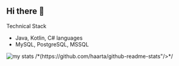 ## Hi there 👋
Technical Stack
*   Java, Kotlin, C# languages
*   MySQL, PostgreSQL, MSSQL


<img alt="my stats" src="https://github-readme-stats.vercel.app/api?username=haarta"/> 
/*(https://github.com/haarta/github-readme-stats"/>*/
